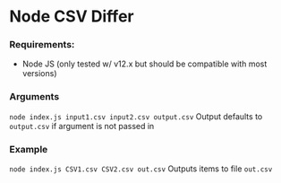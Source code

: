 # Node CSV Differ

### Requirements:

- Node JS (only tested w/ v12.x but should be compatible with most versions)

### Arguments

`node index.js input1.csv input2.csv output.csv`
Output defaults to `output.csv` if argument is not passed in

### Example

`node index.js CSV1.csv CSV2.csv out.csv`
Outputs items to file `out.csv`

